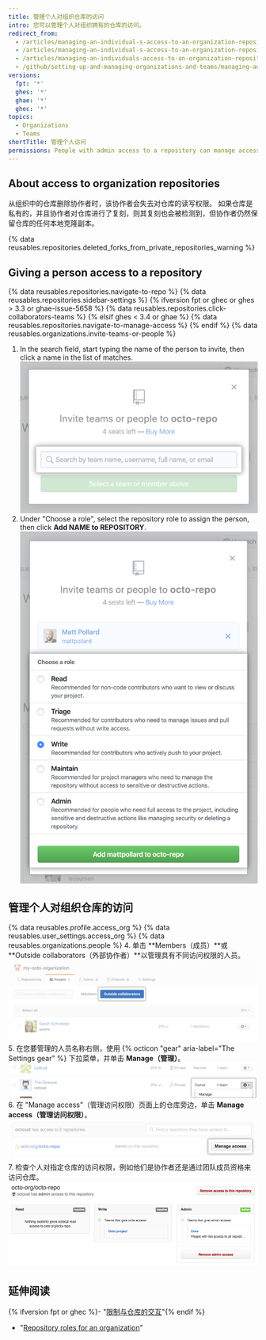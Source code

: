 ```yaml
---
title: 管理个人对组织仓库的访问
intro: 您可以管理个人对组织拥有的仓库的访问。
redirect_from:
  - /articles/managing-an-individual-s-access-to-an-organization-repository-early-access-program
  - /articles/managing-an-individual-s-access-to-an-organization-repository
  - /articles/managing-an-individuals-access-to-an-organization-repository
  - /github/setting-up-and-managing-organizations-and-teams/managing-an-individuals-access-to-an-organization-repository
versions:
  fpt: '*'
  ghes: '*'
  ghae: '*'
  ghec: '*'
topics:
  - Organizations
  - Teams
shortTitle: 管理个人访问
permissions: People with admin access to a repository can manage access to the repository.
---
```


## About access to organization repositories

从组织中的仓库删除协作者时，该协作者会失去对仓库的读写权限。 如果仓库是私有的，并且协作者对仓库进行了复刻，则其复刻也会被检测到，但协作者仍然保留仓库的任何本地克隆副本。

{% data reusables.repositories.deleted_forks_from_private_repositories_warning %}

## Giving a person access to a repository

{% data reusables.repositories.navigate-to-repo %}
{% data reusables.repositories.sidebar-settings %}
{% ifversion fpt or ghec or ghes > 3.3 or ghae-issue-5658 %}
{% data reusables.repositories.click-collaborators-teams %}
{% elsif ghes < 3.4 or ghae %}
{% data reusables.repositories.navigate-to-manage-access %}
{% endif %}
{% data reusables.organizations.invite-teams-or-people %}
1. In the search field, start typing the name of the person to invite, then click a name in the list of matches. ![用于输入要邀请加入仓库的团队或人员名称的搜索字段](/assets/images/help/repository/manage-access-invite-search-field.png)
6. Under "Choose a role", select the repository role to assign the person, then click **Add NAME to REPOSITORY**. ![为团队或人员选择权限](/assets/images/help/repository/manage-access-invite-choose-role-add.png)

## 管理个人对组织仓库的访问

{% data reusables.profile.access_org %}
{% data reusables.user_settings.access_org %}
{% data reusables.organizations.people %}
4. 单击 **Members（成员）**或 **Outside collaborators（外部协作者）**以管理具有不同访问权限的人员。 ![邀请成员或外部协作者参加组织的按钮](/assets/images/help/organizations/select-outside-collaborators.png)
5. 在您要管理的人员名称右侧，使用 {% octicon "gear" aria-label="The Settings gear" %} 下拉菜单，并单击 **Manage（管理）**。 ![管理访问链接](/assets/images/help/organizations/member-manage-access.png)
6. 在 "Manage access"（管理访问权限）页面上的仓库旁边，单击 **Manage access（管理访问权限）**。 ![管理对仓库的访问权限按钮](/assets/images/help/organizations/repository-manage-access.png)
7. 检查个人对指定仓库的访问权限，例如他们是协作者还是通过团队成员资格来访问仓库。 ![用户的仓库访问矩阵](/assets/images/help/organizations/repository-access-matrix-for-user.png)

## 延伸阅读

{% ifversion fpt or ghec %}- "[限制与仓库的交互](/articles/limiting-interactions-with-your-repository)"{% endif %}
- "[Repository roles for an organization](/organizations/managing-access-to-your-organizations-repositories/repository-roles-for-an-organization)"
